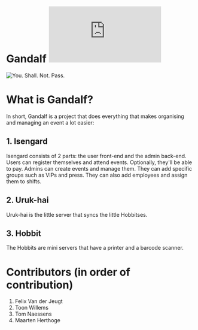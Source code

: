 Gandalf [![Analytics](https://ga-beacon.appspot.com/UA-25444917-6/ZeusWPI/gandalf/README.md?pixel)](https://github.com/igrigorik/ga-beacon)
=======

![You. Shall. Not. Pass.](http://www.badhaven.com/wp-content/uploads/2011/07/Gandalf-You-Shall-Not-Pass-Ian-McKellen.png)


# What is Gandalf?
In short, Gandalf is a project that does everything that makes organising and managing an event a lot easier:

## 1. Isengard
Isengard consists of 2 parts: the user front-end and the admin back-end. Users can register themselves and attend events. Optionally, they'll be able to pay. Admins can create events and manage them. They can add specific groups such as VIPs and press. They can also add employees and assign them to shifts.

## 2. Uruk-hai
Uruk-hai is the little server that syncs the little Hobbitses.

## 3. Hobbit
The Hobbits are mini servers that have a printer and a barcode scanner.

# Contributors (in order of contribution)
1. Felix Van der Jeugt
2. Toon Willems
3. Tom Naessens
4. Maarten Herthoge
